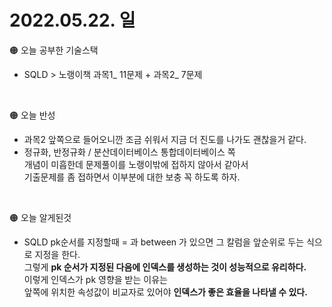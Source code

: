 
# 2022.05.22. 일

🟠 오늘 공부한 기술스택

- SQLD > 노랭이책  과목1_ 11문제  + 과목2_ 7문제
<br>

🟠 오늘 반성

- 과목2 앞쪽으로 들어오니깐 조금 쉬워서 지금 더 진도를 나가도 괜찮을거 같다.  
- 정규화, 반정규화 / 분산데이터베이스 통합데이터베이스  쪽  
개념이 미흡한데 문제풀이를 노랭이밖에 접하지 않아서 같아서   
기출문제를 좀 접하면서 이부분에 대한 보충 꼭 하도록 하자.  
<br>    

🟠 오늘 알게된것

- SQLD
pk순서를 지정할때 = 과 between 가 있으면 그 칼럼을 앞순위로 두는 식으로 지정을 한다.  
그렇게 **pk 순서가 지정된 다음에 인덱스를 생성하는 것이 성능적으로 유리하다.**  
이렇게 인덱스가 pk 영향을 받는 이유는   
앞쪽에 위치한 속성값이 비교자로 있어야 **인덱스가 좋은 효율을 나타낼 수 있다.**  
